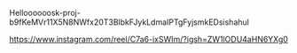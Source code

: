 
Helloooooosk-proj-b9fKeMVr11X5N8NWfx20T3BlbkFJykLdmaIPTgFyjsmkEDsishahul

https://www.instagram.com/reel/C7a6-ixSWIm/?igsh=ZW1lODU4aHN6YXg0

